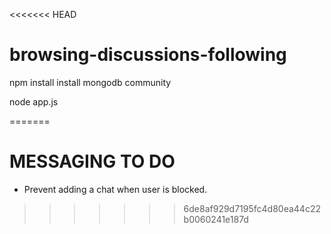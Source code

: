 <<<<<<< HEAD
# browsing-discussions-following
npm install
install mongodb community

node app.js

=======
# MESSAGING TO DO

- Prevent adding a chat when user is blocked.
>>>>>>> 6de8af929d7195fc4d80ea44c22b0060241e187d

